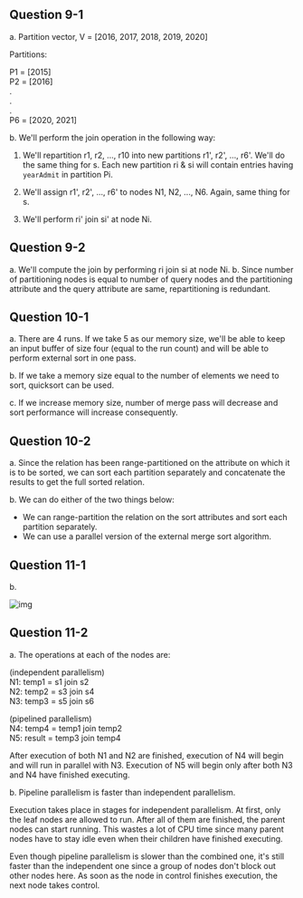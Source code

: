 ## Question 9-1

a. Partition vector, V = [2016, 2017, 2018, 2019, 2020]

Partitions:

P1 = [2015]  
P2 = [2016]  
.  
.  
.  
P6 = [2020, 2021]

b. We'll perform the join operation in the following way:

1. We'll repartition r1, r2, ..., r10 into new partitions r1', r2', ..., r6'. We'll do the same thing for s. Each new partition ri & si will contain entries having `yearAdmit` in partition Pi.

2. We'll assign r1', r2', ..., r6' to nodes N1, N2, ..., N6. Again, same thing for s.

3. We'll perform ri' join si' at node Ni.

## Question 9-2

a. We'll compute the join by performing ri join si at node Ni.
b. Since number of partitioning nodes is equal to number of query nodes and the partitioning attribute and the query attribute are same, repartitioning is redundant.

## Question 10-1

a. There are 4 runs. If we take 5 as our memory size, we'll be able to keep an input buffer of size four (equal to the run count) and will be able to perform external sort in one pass.

b. If we take a memory size equal to the number of elements we need to sort, quicksort can be used.

c. If we increase memory size, number of merge pass will decrease and sort performance will increase consequently.

## Question 10-2

a. Since the relation has been range-partitioned on the attribute on which it is to be sorted, we can sort each partition separately and concatenate the results to get the full sorted relation.

b. We can do either of the two things below:

- We can range-partition the relation on the sort attributes and sort each partition separately.
- We can use a parallel version of the external merge sort algorithm.

## Question 11-1

b.

![img](https://i.imgur.com/VTyLxEF.png)

## Question 11-2

a. The operations at each of the nodes are:

(independent parallelism)  
N1: temp1 = s1 join s2  
N2: temp2 = s3 join s4  
N3: temp3 = s5 join s6

(pipelined parallelism)  
N4: temp4 = temp1 join temp2  
N5: result = temp3 join temp4

After execution of both N1 and N2 are finished, execution of N4 will begin and will run in parallel with N3. Execution of N5 will begin only after both N3 and N4 have finished executing.

b. Pipeline parallelism is faster than independent parallelism.

Execution takes place in stages for independent parallelism. At first, only the leaf nodes are allowed to run. After all of them are finished, the parent nodes can start running. This wastes a lot of CPU time since many parent nodes have to stay idle even when their children have finished executing.

Even though pipeline parallelism is slower than the combined one, it's still faster than the independent one since a group of nodes don't block out other nodes here. As soon as the node in control finishes execution, the next node takes control.
